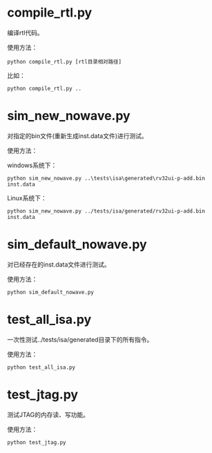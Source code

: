 # compile_rtl.py

编译rtl代码。

使用方法：

`python compile_rtl.py [rtl目录相对路径]`

比如：

`python compile_rtl.py ..`

# sim_new_nowave.py

对指定的bin文件(重新生成inst.data文件)进行测试。

使用方法：

windows系统下：

`python sim_new_nowave.py ..\tests\isa\generated\rv32ui-p-add.bin inst.data`

Linux系统下：

`python sim_new_nowave.py ../tests/isa/generated/rv32ui-p-add.bin inst.data`

# sim_default_nowave.py

对已经存在的inst.data文件进行测试。

使用方法：

`python sim_default_nowave.py`

# test_all_isa.py

一次性测试../tests/isa/generated目录下的所有指令。

使用方法：

`python test_all_isa.py`

# test_jtag.py

测试JTAG的内存读、写功能。

使用方法：

`python test_jtag.py`

